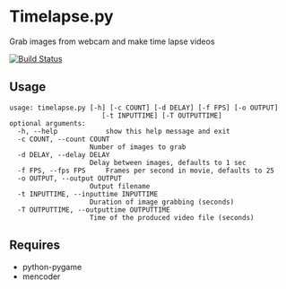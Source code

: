 Timelapse.py
============

Grab images from webcam and make time lapse videos

[![Build Status](https://travis-ci.org/gujo/timelapse.png?branch=master)](https://travis-ci.org/gujo/timelapse)

Usage
-----

	usage: timelapse.py [-h] [-c COUNT] [-d DELAY] [-f FPS] [-o OUTPUT]
                           [-t INPUTTIME] [-T OUTPUTTIME]
	optional arguments:
	  -h, --help            show this help message and exit
	  -c COUNT, --count COUNT
                        Number of images to grab
	  -d DELAY, --delay DELAY
                        Delay between images, defaults to 1 sec
	  -f FPS, --fps FPS     Frames per second in movie, defaults to 25
	  -o OUTPUT, --output OUTPUT
                        Output filename
	  -t INPUTTIME, --inputtime INPUTTIME
                        Duration of image grabbing (seconds)
	  -T OUTPUTTIME, --outputtime OUTPUTTIME
                        Time of the produced video file (seconds)

Requires
--------

* python-pygame
* mencoder
